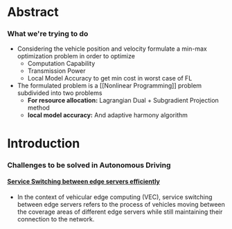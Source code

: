 # Abstract

### What we're trying to do
- Considering the vehicle position and velocity formulate a min-max optimization problem in order to optimize
	- Computation Capability
	- Transmission Power
	- Local Model Accuracy to get min cost in worst case of FL
- The formulated problem is a [[Nonlinear Programming]] problem subdivided into two problems
	- **For resource allocation:** Lagrangian Dual + Subgradient Projection method
	- **local model accuracy:** And adaptive harmony algorithm

# Introduction

### Challenges to be solved in Autonomous Driving

####  <u>Service Switching between edge servers efficiently</u>
- In the context of vehicular edge computing (VEC), service switching between edge servers refers to the process of vehicles moving between the coverage areas of different edge servers while still maintaining their connection to the network. 


